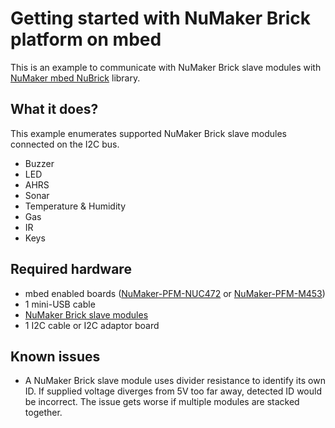 # Getting started with NuMaker Brick platform on mbed

This is an example to communicate with NuMaker Brick slave modules with [NuMaker mbed NuBrick](https://github.com/opennuvoton/NuMaker-mbed-NuBrick) library.

## What it does?

This example enumerates supported NuMaker Brick slave modules connected on the I2C bus.
- Buzzer
- LED
- AHRS
- Sonar
- Temperature & Humidity
- Gas
- IR
- Keys

## Required hardware

- mbed enabled boards ([NuMaker-PFM-NUC472](https://developer.mbed.org/platforms/Nuvoton-NUC472/) or [NuMaker-PFM-M453]())
- 1 mini-USB cable
- [NuMaker Brick slave modules](http://www.nuvoton.com/hq/support/tool-and-software/development-tool-hardware/numaker-brick/?__locale=en)
- 1 I2C cable or I2C adaptor board

## Known issues
- A NuMaker Brick slave module uses divider resistance to identify its own ID. If supplied voltage diverges from 5V too far away, detected ID would be incorrect.
  The issue gets worse if multiple modules are stacked together.